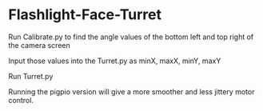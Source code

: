 # Flashlight-Face-Turret

Run Calibrate.py to find the angle values of the bottom left and top right of the camera screen

Input those values into the Turret.py as minX, maxX, minY, maxY

Run Turret.py

Running the pigpio version will give a more smoother and less jittery motor control. 
